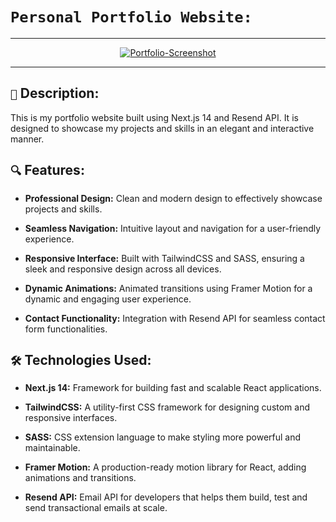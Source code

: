 # ```Personal Portfolio Website:```
<hr/>
<div align="center">
    <a href="https://saxenaparas.vercel.app/" target="_blank">
      <img src="https://github.com/saxenaparas/Personal-Portfolio/blob/main/assets/portfolio.gif" alt="Portfolio-Screenshot">
    </a>
</div>
<hr/>

## ```📝``` Description:

This is my portfolio website built using Next.js 14 and Resend API. It is designed to showcase my projects and skills in an elegant and interactive manner.

## ```🔍``` Features:

- **Professional Design:** Clean and modern design to effectively showcase projects and skills.

- **Seamless Navigation:** Intuitive layout and navigation for a user-friendly experience.
  
- **Responsive Interface:** Built with TailwindCSS and SASS, ensuring a sleek and responsive design across all devices.
  
- **Dynamic Animations:** Animated transitions using Framer Motion for a dynamic and engaging user experience.
  
- **Contact Functionality:** Integration with Resend API for seamless contact form functionalities.

## ```🛠️``` Technologies Used:

- **Next.js 14:** Framework for building fast and scalable React applications.
  
- **TailwindCSS:** A utility-first CSS framework for designing custom and responsive interfaces.
  
- **SASS:** CSS extension language to make styling more powerful and maintainable.
  
- **Framer Motion:** A production-ready motion library for React, adding animations and transitions.

- **Resend API:** Email API for developers that helps them build, test and send transactional emails at scale.
